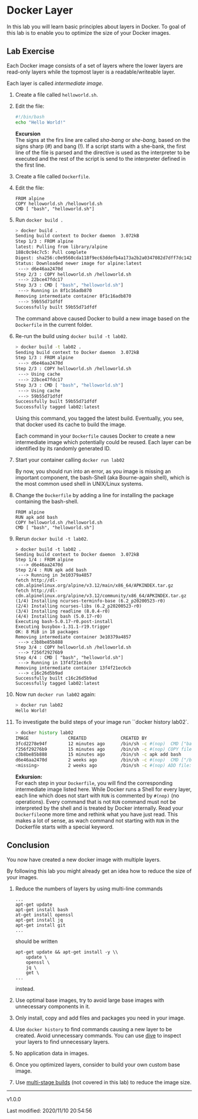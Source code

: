 # Docker Layer 

In this lab you will learn basic principles about layers in Docker. To goal of this lab is to enable you to optimize the size of your Docker images. 

## Lab Exercise

Each Docker image consists of a set of layers where the lower layers are read-only layers while the topmost layer is a readable/writeable layer.

Each layer is called *intermediate image*.

1. Create a file called `helloworld.sh`. 
2. Edit the file:

    ```bash
    #!/bin/bash
    echo "Hello World!" 
    ```
    **Excursion**  
    The signs at the firs line are called *sha-bang* or *she-bang*, based on the signs sharp (#) and bang (!). If a script starts with a she-bank, the first line of the file is parsed and the directive is used as the interpreter to be executed and the rest of the script is send to the interpreter defined in the first line. 

3. Create a file called `Dockerfile`.
4. Edit the file:

    ```docker
    FROM alpine
    COPY helloworld.sh /helloworld.sh 
    CMD [ "bash", "helloworld.sh"]
    ```

5. Run `docker build .`

    ```bash
    > docker build .
    Sending build context to Docker daemon  3.072kB
    Step 1/3 : FROM alpine
    latest: Pulling from library/alpine
    188c0c94c7c5: Pull complete
    Digest: sha256:c0e9560cda118f9ec63ddefb4a173a2b2a0347082d7dff7dc14272e7841a5b5a
    Status: Downloaded newer image for alpine:latest
     ---> d6e46aa2470d
    Step 2/3 : COPY helloworld.sh /helloworld.sh
     ---> 22bce47fdc17
    Step 3/3 : CMD [ "bash", "helloworld.sh"]
     ---> Running in 8f1c16adb870
    Removing intermediate container 8f1c16adb870
     ---> 59b55d71dfdf
    Successfully built 59b55d71dfdf
    ```  
    
    The command above caused Docker to build a new image based on the `Dockerfile` in the current folder.

6. Re-run the build using `docker build -t lab02`.

    ```bash
    > docker build -t lab02 .
    Sending build context to Docker daemon  3.072kB
    Step 1/3 : FROM alpine
     ---> d6e46aa2470d
    Step 2/3 : COPY helloworld.sh /helloworld.sh
     ---> Using cache
     ---> 22bce47fdc17
    Step 3/3 : CMD [ "bash", "helloworld.sh"]
     ---> Using cache
     ---> 59b55d71dfdf
    Successfully built 59b55d71dfdf
    Successfully tagged lab02:latest
    ```

    Using this command, you tagged the latest build. Eventually, you see, that docker used its cache to build the image. 

    Each command in your `Dockerfile` causes Docker to create a new intermediate image which potentially could be reused. Each layer can be identified by its randomly generated ID. 

7. Start your container calling `docker run lab02`

    By now, you should run into an error, as you image is missing an important component, the bash-Shell (aka Bourne-again shell), which is the most common used shell in UNIX/Linux systems.

8. Change the `Dockerfile` by adding a line for installing the package containing the bash-shell.

    ```Docker
    FROM alpine
    RUN apk add bash
    COPY helloworld.sh /helloworld.sh 
    CMD [ "bash", "helloworld.sh"]
    ```

9. Rerun `docker build -t lab02`.

    ```shell
    > docker build -t lab02 .
    Sending build context to Docker daemon  3.072kB
    Step 1/4 : FROM alpine
     ---> d6e46aa2470d
    Step 2/4 : RUN apk add bash
     ---> Running in 3e10379a4857
    fetch http://dl-cdn.alpinelinux.org/alpine/v3.12/main/x86_64/APKINDEX.tar.gz
    fetch http://dl-cdn.alpinelinux.org/alpine/v3.12/community/x86_64/APKINDEX.tar.gz
    (1/4) Installing ncurses-terminfo-base (6.2_p20200523-r0)
    (2/4) Installing ncurses-libs (6.2_p20200523-r0)
    (3/4) Installing readline (8.0.4-r0)
    (4/4) Installing bash (5.0.17-r0)
    Executing bash-5.0.17-r0.post-install
    Executing busybox-1.31.1-r19.trigger
    OK: 8 MiB in 18 packages
    Removing intermediate container 3e10379a4857
     ---> c3b8be85b888
    Step 3/4 : COPY helloworld.sh /helloworld.sh
     ---> f256f29276b9
    Step 4/4 : CMD [ "bash", "helloworld.sh"]
     ---> Running in 13f4f21ec6cb
    Removing intermediate container 13f4f21ec6cb
     ---> c16c26d5b9ad
    Successfully built c16c26d5b9ad
    Successfully tagged lab02:latest
    ```

10. Now run `docker run lab02` again:

    ```bash
    > docker run lab02
    Hello World!
    ```

11. To investigate the build steps of your image run ``docker history lab02`. 

    ```bash
    > docker history lab02
    IMAGE               CREATED             CREATED BY                                      SIZE                COMMENT
    3fcd2278e94f        12 minutes ago      /bin/sh -c #(nop)  CMD ["bash" "helloworld.s…   0B
    f256f29276b9        15 minutes ago      /bin/sh -c #(nop) COPY file:cde93dfb7de260dc…   32B
    c3b8be85b888        15 minutes ago      /bin/sh -c apk add bash                         3.79MB
    d6e46aa2470d        2 weeks ago         /bin/sh -c #(nop)  CMD ["/bin/sh"]              0B
    <missing>           2 weeks ago         /bin/sh -c #(nop) ADD file:f17f65714f703db90…   5.57MB
    ```

    **Exkursion:**  
    For each step in your `Dockerfile`, you will find the corresponding intermediate image listed here. While Docker runs a Shell for every layer, each line which does not start with `RUN` is commented by `#(nop)` (no operations). Every command that is not `RUN` command must not be interpreted by the shell and is treated by Docker internally. Read your `Dockerfile`one more time and rethink what you have just read. This makes a lot of sense, as wach command not starting with `RUN` in the Dockerfile starts with a special keyword.

## Conclusion 

You now have created a new docker image with multiple layers. 

By following this lab you might already get an idea how to reduce the size of your images. 

1. Reduce the numbers of layers by using multi-line commands

    ```Docker
    ...
    apt-get update
    apt-get install bash 
    at-get install openssl 
    apt-get install jq 
    apt-get install git
    ...  
    ```
    
    should be written 

    ```Docker
    apt-get update && apt-get install -y \\
        update \
        openssl \
        jq \
        get \
    ...
    ```
    instead.  

2. Use optimal base images, try to avoid large base images with unnecessary components in it. 

3. Only install, copy and add files and packages you need in your image. 

4. Use `docker history` to find commands causing a new layer to be created. Avoid unnecessary commands. You can use [dive](https://github.com/wagoodman/dive) to inspect your layers to find unnecessary layers.  

5. No application data in images. 

6.  Once you optimized layers, consider to build your own custom base image.

7. Use [multi-stage builds](https://docs.docker.com/develop/develop-images/multistage-build/) (not covered in this lab) to reduce the image size.

---
v1.0.0

Last modified: 2020/11/10 20:54:56